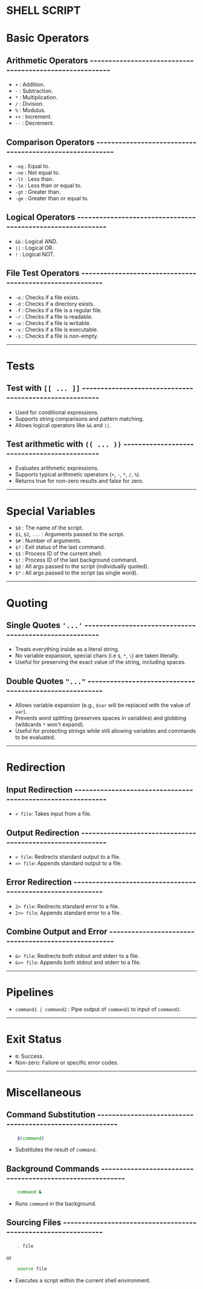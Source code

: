 # SHELL SCRIPT

# Basic Operators

## Arithmetic Operators --------------------------------------------------------

- `+`                    : Addition.
- `-`                    : Subtraction.
- `*`                    : Multiplication.
- `/`                    : Division.
- `%`                    : Modulus.
- `++`                   : Increment.
- `--`                   : Decrement.

## Comparison Operators --------------------------------------------------------

- `-eq`                  : Equal to.
- `-ne`                  : Not equal to.
- `-lt`                  : Less than.
- `-le`                  : Less than or equal to.
- `-gt`                  : Greater than.
- `-ge`                  : Greater than or equal to.

## Logical Operators -----------------------------------------------------------

- `&&`                   : Logical AND.
- `||`                   : Logical OR.
- `!`                    : Logical NOT.

## File Test Operators ---------------------------------------------------------

- `-e`                   : Checks if a file exists.
- `-d`                   : Checks if a directory exists.
- `-f`                   : Checks if a file is a regular file.
- `-r`                   : Checks if a file is readable.
- `-w`                   : Checks if a file is writable.
- `-x`                   : Checks if a file is executable.
- `-s`                   : Checks if a file is non-empty.

---

# Tests

## Test with `[[ ... ]]` -------------------------------------------------------

- Used for conditional expressions.
- Supports string comparisons and pattern matching.
- Allows logical operators like `&&` and `||`.

## Test arithmetic with `(( ... ))` --------------------------------------------

- Evaluates arithmetic expressions.
- Supports typical arithmetic operators (`+`, `-`, `*`, `/`, `%`).
- Returns true for non-zero results and false for zero.

---

# Special Variables

- `$0`                   : The name of the script.
- `$1`, `$2`, `...`      : Arguments passed to the script.
- `$#`                   : Number of arguments.
- `$?`                   : Exit status of the last command.
- `$$`                   : Process ID of the current shell.
- `$!`                   : Process ID of the last background command.
- `$@`                   : All args passed to the script (individually quoted).
- `$*`                   : All args passed to the script (as single word).

---

# Quoting

## Single Quotes `'...'` -------------------------------------------------------

- Treats everything inside as a literal string.
- No variable expansion, special chars (i.e `$`, `*`, `\`) are taken literally.
- Useful for preserving the exact value of the string, including spaces.

## Double Quotes `"..."` -------------------------------------------------------

- Allows variable expansion (e.g., `$var` will be replaced with the value
of `var`).
- Prevents word splitting (preserves spaces in variables) and globbing
(wildcards `*` won't expand).
- Useful for protecting strings while still allowing variables and commands
to be evaluated.

---

# Redirection

## Input Redirection -----------------------------------------------------------

- `< file`: Takes input from a file.

## Output Redirection ----------------------------------------------------------

- `> file`: Redirects standard output to a file.
- `>> file`: Appends standard output to a file.

## Error Redirection -----------------------------------------------------------

- `2> file`: Redirects standard error to a file.
- `2>> file`: Appends standard error to a file.

## Combine Output and Error ----------------------------------------------------

- `&> file`: Redirects both stdout and stderr to a file.
- `&>> file`: Appends both stdout and stderr to a file.

---

# Pipelines

- `command1 | command2`  : Pipe output of `command1` to input of `command2`.

---

# Exit Status

- `0`: Success.
- Non-zero: Failure or specific error codes.

---

# Miscellaneous

## Command Substitution --------------------------------------------------------

```bash
    $(command)
```

- Substitutes the result of `command`.

## Background Commands ---------------------------------------------------------

```bash
    command &
```

- Runs `command` in the background.

## Sourcing Files --------------------------------------------------------------

```bash
    . file
```

or

```bash
    source file
```

- Executes a script within the current shell environment.
